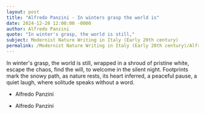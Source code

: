 ```yaml
---
layout: post
title: "Alfredo Panzini - In winters grasp the world is"
date: 2024-12-28 12:00:00 -0000
author: Alfredo Panzini
quote: "In winter's grasp, the world is still,"
subject: Modernist Nature Writing in Italy (Early 20th century)
permalink: /Modernist Nature Writing in Italy (Early 20th century)/Alfredo Panzini/Alfredo Panzini - In winters grasp the world is
---
```


In winter's grasp, the world is still,
wrapped in a shroud of pristine white,
escape the chaos, find the will,
to welcome in the silent night.
Footprints mark the snowy path,
as nature rests, its heart inferred,
a peaceful pause, a quiet laugh,
where solitude speaks without a word.

- Alfredo Panzini

- Alfredo Panzini
